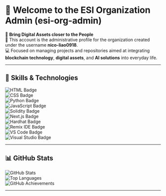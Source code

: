 # 👋 Welcome to the ESI Organization Admin (esi-org-admin)

🌟 **Bring Digital Assets closer to the People**  
📌 This account is the administrative profile for the organization created under the username **nico-liao0918**.  
💻 Focused on managing projects and repositories aimed at integrating **blockchain technology**, **digital assets**, and **AI solutions** into everyday life.

---

## 🚀 Skills & Technologies

![HTML Badge](https://img.shields.io/badge/HTML-5-orange)  
![CSS Badge](https://img.shields.io/badge/CSS-3-blue)  
![Python Badge](https://img.shields.io/badge/Python-3.9-blue)  
![JavaScript Badge](https://img.shields.io/badge/JavaScript-ES6-yellow)  
![Solidity Badge](https://img.shields.io/badge/Solidity-0.8-darkblue)  
![Next.js Badge](https://img.shields.io/badge/Next.js-Framework-lightgrey)  
![Hardhat Badge](https://img.shields.io/badge/Hardhat-Blockchain-blue)  
![Remix IDE Badge](https://img.shields.io/badge/Remix_IDE-Online_Editor-green)  
![VS Code Badge](https://img.shields.io/badge/VS%20Code-Editor-blue)  
![Visual Studio Badge](https://img.shields.io/badge/Visual%20Studio-IDE-purple)

---

## 📊 GitHub Stats

![GitHub Stats](https://github-readme-stats.vercel.app/api?username=esi-org-admin&show_icons=true&theme=radical)  
![Top Languages](https://github-readme-stats.vercel.app/api/top-langs/?username=esi-org-admin&layout=compact&theme=radical)  
![GitHub Achievements](https://github-profile-trophy.vercel.app/?username=esi-org-admin)  

---
